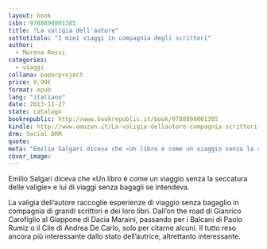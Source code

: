 ```yaml
---
layout: book
isbn: 9788898001385
title: "La valigia dell'autore"
sottotitolo: "I miei viaggi in compagnia degli scrittori"
author:
  - Morena Rossi
categories:
  - viaggi
collana: paperproject
price: 0,99€
format: epub
lang: "italiano"
date: 2013-11-27
state: catalogo
bookrepublic: http://www.bookrepublic.it/book/9788898001385
kindle: http://www.amazon.it/La-valigia-dellautore-compagnia-scrittori-ebook/dp/B00GY8Q6MI/
drm: Social DRM
quote:
meta: "Emilio Salgari diceva che «Un libro è come un viaggio senza la seccatura delle valigie» e lui di viaggi senza bagagli se intendeva" 
cover_image:
---
```


Emilio Salgari diceva che «Un libro è come un viaggio senza la seccatura delle valigie» e lui di viaggi senza bagagli se intendeva. 

La valigia dell’autore raccoglie esperienze di viaggio senza bagaglio in compagnia di grandi scrittori e dei loro libri. Dall’on the road di Gianrico Carofiglio al Giappone di Dacia Maraini, passando per i Balcani di Paolo Rumiz o il Cile di Andrea De Carlo, solo per citarne alcuni. Il tutto reso ancora più interessante dallo stato dell’autrice, altrettanto interessante.
